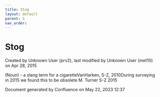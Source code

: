 ```yaml
---
title: Stog
layout: default
parent: S
nav_order:
---
```


# Stog

Created by  Unknown User (prv2), last modified by  Unknown User (met10) on Apr 28, 2015

(Noun) - a slang term for a cigaretteVanHarken, S-Z, 2010During surveying in 2015 we found this to be obsolete M. Turner S-Z 2015

Document generated by Confluence on May 22, 2023 12:37


